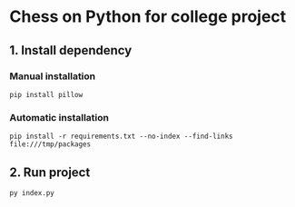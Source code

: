 # Chess on Python for college project

## 1. Install dependency

### Manual installation

```
pip install pillow
```
### Automatic installation

```
pip install -r requirements.txt --no-index --find-links file:///tmp/packages
```

## 2. Run project

```
py index.py
```
